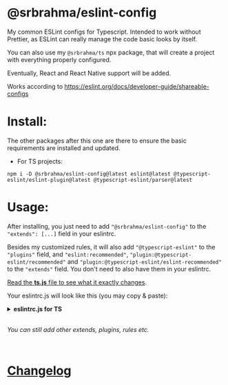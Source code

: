 # @srbrahma/eslint-config

My common ESLint configs for Typescript. Intended to work without Prettier, as ESLint can really manage the code basic looks by itself.

You can also use my `@srbrahma/ts` npx package, that will create a project with everything properly configured.

Eventually, React and React Native support will be added.
<!-- Includes flavors for React and React Native. -->

Works according to https://eslint.org/docs/developer-guide/shareable-configs

# Install:

The other packages after this one are there to ensure the basic requirements are installed and updated.

- For TS projects:

`npm i -D @srbrahma/eslint-config@latest eslint@latest @typescript-eslint/eslint-plugin@latest @typescript-eslint/parser@latest`

<!-- - React:
- React Native: -->


# Usage:

After installing, you just need to add `"@srbrahma/eslint-config"` to the `"extends": [...]` field in your eslintrc.

Besides my customized rules, it will also add `"@typescript-eslint"` to the `"plugins"` field, and `"eslint:recommended"`, `"plugin:@typescript-eslint/recommended"` and `"plugin:@typescript-eslint/eslint-recommended"` to the `"extends"` field. You don't need to also have them in your eslintrc.

[Read the **ts.js** file to see what it exactly changes](./ts.js).


Your eslintrc.js will look like this (you may copy & paste):

<details>
<summary><b>eslintrc.js for TS</b></summary>

```js
module.exports = {
  "env": {
    "es2021": true,
    "node": true
  },
  "extends": [
    "@srbrahma/eslint-config", // https://github.com/SrBrahma/eslint-config
    "plugin:@typescript-eslint/recommended-requiring-type-checking" // *1
  ],
  "parser": "@typescript-eslint/parser",
  "parserOptions": {
    "tsconfigRootDir": "__dirname", // *1
    "project": ['./tsconfig.json'], // *1
    "ecmaVersion": 12,
    "sourceType": "module",
  },
  "rules": {
  }
};

// [*1] - Optional but improves the linting for TS: https://github.com/typescript-eslint/typescript-eslint/blob/master/docs/getting-started/linting/TYPED_LINTING.md#getting-started---linting-with-type-information
```



</details>
<!--
<details>
<summary>eslintrc.js for TS + React Native</summary>

```js
module.exports = {
  "env": {
    "es2020": true,
    "node": true,
    "react-native/react-native": true // *2
  },
  "extends": [
    "plugin:@typescript-eslint/recommended-requiring-type-checking" // *1
  ],
  "parser": "@typescript-eslint/parser",
  "parserOptions": {
    "tsconfigRootDir": "__dirname", // *1
    "project": ['./tsconfig.json'], // *1
    "ecmaVersion": 12,
    "sourceType": "module",
    "ecmaFeatures": { // *2
      "jsx": true
    }
  },
  "rules": {
    }
};

// [*1] - https://github.com/typescript-eslint/typescript-eslint/blob/master/docs/getting-started/linting/TYPED_LINTING.md#getting-started---linting-with-type-information
// [*2] - https://github.com/Intellicode/eslint-plugin-react-native#configuration
```

</details> -->

</br>

*You can still add other extends, plugins, rules etc.*

</br>

# [Changelog](./CHANGELOG.md)